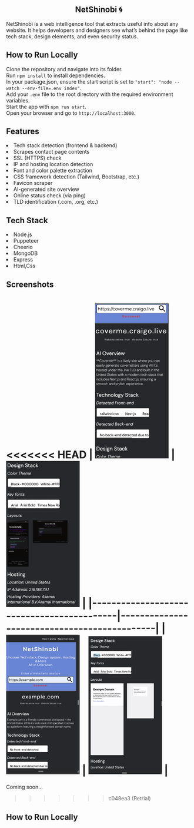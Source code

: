 <h2 align="center"> NetShinobi 🌀 </h2>
NetShinobi is a web intelligence tool that extracts useful info about any website. It helps developers and designers see what’s behind the page like tech stack, design elements, and even security status.

## How to Run Locally
Clone the repository and navigate into its folder.  
Run `npm install` to install dependencies.  
In your package.json, ensure the start script is set to `"start": "node --watch --env-file=.env index"`.  
Add your `.env` file to the root directory with the required environment variables.  
Start the app with `npm run start`.  
Open your browser and go to `http://localhost:3000`.


## Features

<li> Tech stack detection (frontend & backend)</li>
<li> Scrapes contact page contents</li>
<li> SSL (HTTPS) check</li>
<li> IP and hosting location detection</li>
<li> Font and color palette extraction</li>
<li> CSS framework detection (Tailwind, Bootstrap, etc.)</li>
<li> Favicon scraper</li>
<li> AI-generated site overview</li>
<li> Online status check (via ping)</li>
<li> TLD identification (.com, .org, etc.)</li>

## Tech Stack

<li> Node.js</li>
<li> Puppeteer</li>
<li> Cheerio</li>
<li> MongoDB</li>
<li> Express</li>
<li> Html,Css </li>

## Screenshots

<<<<<<< HEAD
| <img src="screenshots/1.png" width="200"> | <img src="screenshots/1.5.png" width="200"> |
|-------------------------------------------|---------------------------------------------|
| <img src="screenshots/2.png" width="200"> | <img src="screenshots/2.5.png" width="200"> |
=======

Coming soon...

> > > > > > > c048ea3 (Retrial)

## How to Run Locally

